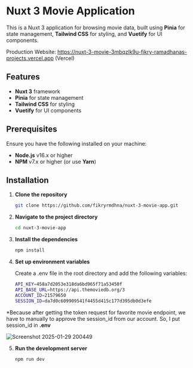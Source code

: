 # Nuxt 3 Movie Application

This is a Nuxt 3 application for browsing movie data, built using **Pinia** for state management, **Tailwind CSS** for styling, and **Vuetify** for UI components.

Production Website: https://nuxt-3-movie-3mbqzlk9u-fikry-ramadhanas-projects.vercel.app (Vercel)

## Features

- **Nuxt 3** framework
- **Pinia** for state management
- **Tailwind CSS** for styling
- **Vuetify** for UI components

## Prerequisites

Ensure you have the following installed on your machine:

- **Node.js** v16.x or higher
- **NPM** v7.x or higher (or use **Yarn**)

## Installation

1. **Clone the repository**

   ```bash
   git clone https://github.com/fikryrmdhna/nuxt-3-movie-app.git


2. **Navigate to the project directory**

   ```bash
   cd nuxt-3-movie-app

3. **Install the dependencies**

   ```bash
   npm install

4. **Set up environment variables**
   
    Create a .env file in the root directory and add the following variables:

   ```bash
   API_KEY=458a7d2053e318da6bd965f71a53450f
   API_BASE_URL=https://api.themoviedb.org/3
   ACCOUNT_ID=21579650
   SESSION_ID=da7d0c609909541f4455d415c177d395db0d3efe

*Because after getting the token request for favorite movie endpoint, we have to manually to approve the session_id from our account. So, I put session_id in **.env**

![Screenshot 2025-01-29 200449](https://github.com/user-attachments/assets/2b04096a-7b8e-43e6-9b7b-c52818e0b382)


5. **Run the development server**

   ```bash
   npm run dev
